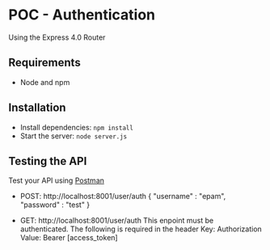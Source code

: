 # POC - Authentication

Using the Express 4.0 Router

## Requirements

- Node and npm

## Installation

- Install dependencies: `npm install`
- Start the server: `node server.js`

## Testing the API
Test your API using [Postman](https://chrome.google.com/webstore/detail/postman-rest-client-packa/fhbjgbiflinjbdggehcddcbncdddomop)
- POST: http://localhost:8001/user/auth
    {
        "username" : "epam",
        "password" : "test"
    }

- GET: http://localhost:8001/user/auth
This enpoint must be authenticated. The following is required in the header
    Key: Authorization
    Value: Bearer [access_token]

